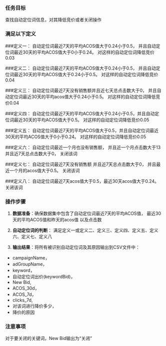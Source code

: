 ### 任务目标
查找自动定位词信息，对其降低竞价或者关闭操作

### 满足以下定义

###定义一：
自动定位词最近7天的平均ACOS值大于0.24小于0.5，
并且自动定位词最近30天的平均ACOS值大于0小于0.24。
对这样的自动定位词降低竞价0.03

###定义二：
自动定位词最近7天的平均ACOS值大于0.24小于0.5，
并且自动定位词最近30天的平均ACOS值大于0.24小于0.5。
对这样的自动定位词降低竞价0.04

###定义三：
自动定位词最近7天没有销售额并且近七天总点击数大于0，
并且自动定位词最近30天的平均acos值大于0.24小于0.5。
对这样的自动定位词降低竞价0.04

###定义四：
自动定位词最近7天的平均ACOS值大于0.24小于0.5，并且自动定位词最近30天的平均ACOS值大于0.5。
对这样的自动定位词降低竞价0.05

###定义五：
自动定位词最近7天的平均ACOS值大于0.5，并且自动定位词最近30天的平均ACOS值大于0小于0.24。
对这样的自动定位词降低竞价0.05

###定义六：
自动定位词最近一个月也没有销售额，
并且近一个月点击数大于13
并且近7天总点击数大于0，
关闭该词

###定义七：
自动定位词最近7天没有销售额
并且近7天总点击数大于0，
并且最近一个月的acos值大于0.5。
关闭该词

###定义八：
自动定位词最近7天acos值大于0.5，最近30天acos值大于0.24。
关闭该词

### 操作步骤
1. **数据准备**：确保数据集中包含了自动定位词最近7天的平均ACOS值，
最近30天的平均ACOS值和昨天的acos值
以及点击数

2. **自动定位词的判断**：
   满足定义一或定义二、定义三、定义四、定义五、定义六、定义七、定义八


3. **输出结果**：将所有被识别自动定位词及其原因输出到CSV文件中：
  - campaignName，
  - adGroupName，
  - keyword，
  - 自动定位词出价(keywordBid)，
  - New Bid,
  - ACOS_30d，
  -  ACOS_7d，
  - clicks_7d,
  -  对该词进行降价多少，
  -  降价的原因

### 注意事项
对于要关闭的关键词，New Bid输出为“关闭”
